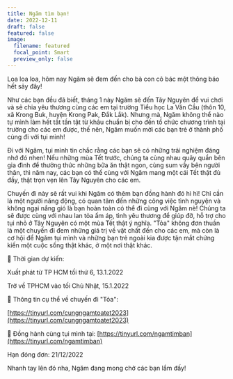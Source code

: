 ```yaml
---
title: Ngăm tìm bạn!
date: 2022-12-11
draft: false
featured: false
image:
  filename: featured
  focal_point: Smart
  preview_only: false
---
```

Loa loa loa, hôm nay Ngăm sẽ đem đến cho bà con cô bác một thông báo hết sảy đây!

Như các bạn đều đã biết, tháng 1 này Ngăm sẽ đến Tây Nguyên để vui chơi và sẻ chia yêu thương cùng các em tại trường Tiểu học La Văn Cầu (thôn 10, xã Krong Buk, huyện Krong Pak, Đắk Lắk). Nhưng mà, Ngăm không thể nào tự mình làm hết tất tần tật từ khâu chuẩn bị cho đến tổ chức chương trình tại trường cho các em được, thế nên, Ngăm muốn mời các bạn trẻ ở thành phố cùng đi với tụi [](<>)mình!

Đi với Ngăm, tụi mình tin chắc rằng các bạn sẽ có những trải nghiệm đáng nhớ đó nhen! Nếu những mùa Tết trước, chúng ta cùng nhau quây quần bên gia đình để thưởng thức những bữa ăn thật ngon, cùng sum vầy bên người thân, thì năm nay, các bạn có thể cùng với Ngăm mang một cái Tết thật đủ đầy, thật trọn vẹn lên Tây Nguyên cho các em.

Chuyến đi này sẽ rất vui khi Ngăm có thêm bạn đồng hành đó hì hì! Chỉ cần là một người năng động, có quan tâm đến những công việc tình nguyện và không ngại nắng gió là bạn hoàn toàn có thể đi cùng với Ngăm nè! Chúng ta sẽ được cùng với nhau lan tỏa ấm áp, tình yêu thương để giúp đỡ, hỗ trợ cho tụi nhỏ ở Tây Nguyên có một mùa Tết thật ý nghĩa. "Tỏa" không đơn thuần là một chuyến đi đem những giá trị về vật chất đến cho các em, mà còn là cơ hội để Ngăm tụi mình và những bạn trẻ ngoài kia được tận mắt chứng kiến một cuộc sống thật khác, ở một nơi thật khác.

🌻 Thời gian dự kiến:

Xuất phát từ TP HCM tối thứ 6, 13.1.2022

Trở về TPHCM vào tối Chủ Nhật, 15.1.2022

🌻 Thông tin cụ thể về chuyến đi "Tỏa":

[https://tinyurl.com/cungngamtoatet2023](https://tinyurl.com/cungngamtoatet2023)

🌻 Đồng hành cùng tụi mình tại: [https://tinyurl.com/ngamtimban](https://tinyurl.com/ngamtimban)

Hạn đóng đơn: 21/12/2022

Nhanh tay lên đó nha, Ngăm đang mong chờ các bạn lắm đấy!

